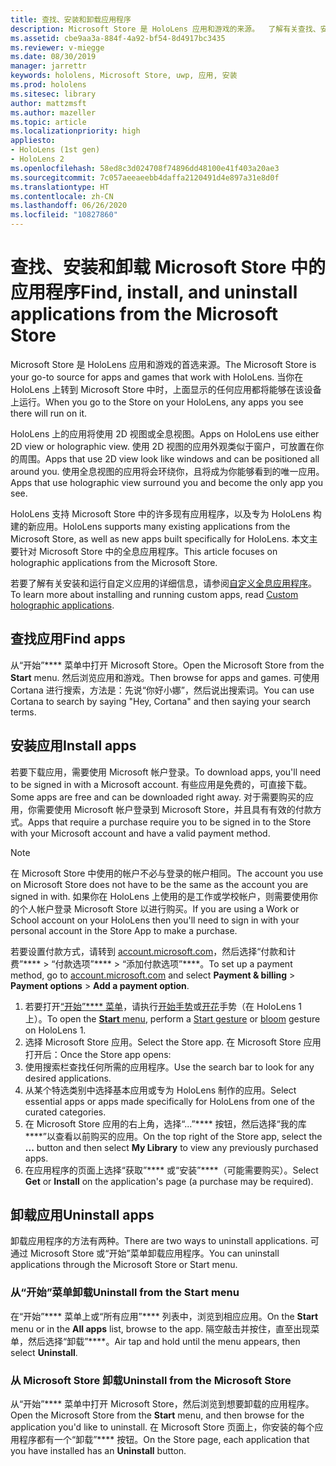 ```yaml
---
title: 查找、安装和卸载应用程序
description: Microsoft Store 是 HoloLens 应用和游戏的来源。  了解有关查找、安装和卸载全息应用的详细信息。
ms.assetid: cbe9aa3a-884f-4a92-bf54-8d4917bc3435
ms.reviewer: v-miegge
ms.date: 08/30/2019
manager: jarrettr
keywords: hololens, Microsoft Store, uwp, 应用, 安装
ms.prod: hololens
ms.sitesec: library
author: mattzmsft
ms.author: mazeller
ms.topic: article
ms.localizationpriority: high
appliesto:
- HoloLens (1st gen)
- HoloLens 2
ms.openlocfilehash: 58ed8c3d024708f74896dd48100e41f403a20ae3
ms.sourcegitcommit: 7c057aeeaeebb4daffa2120491d4e897a31e8d0f
ms.translationtype: HT
ms.contentlocale: zh-CN
ms.lasthandoff: 06/26/2020
ms.locfileid: "10827860"
---
```

# <span data-ttu-id="0edd6-105">查找、安装和卸载 Microsoft Store 中的应用程序</span><span class="sxs-lookup"><span data-stu-id="0edd6-105">Find, install, and uninstall applications from the Microsoft Store</span></span>

<span data-ttu-id="0edd6-106">Microsoft Store 是 HoloLens 应用和游戏的首选来源。</span><span class="sxs-lookup"><span data-stu-id="0edd6-106">The Microsoft Store is your go-to source for apps and games that work with HoloLens.</span></span> <span data-ttu-id="0edd6-107">当你在 HoloLens 上转到 Microsoft Store 中时，上面显示的任何应用都将能够在该设备上运行。</span><span class="sxs-lookup"><span data-stu-id="0edd6-107">When you go to the Store on your HoloLens, any apps you see there will run on it.</span></span>

<span data-ttu-id="0edd6-108">HoloLens 上的应用将使用 2D 视图或全息视图。</span><span class="sxs-lookup"><span data-stu-id="0edd6-108">Apps on HoloLens use either 2D view or holographic view.</span></span> <span data-ttu-id="0edd6-109">使用 2D 视图的应用外观类似于窗户，可放置在你的周围。</span><span class="sxs-lookup"><span data-stu-id="0edd6-109">Apps that use 2D view look like windows and can be positioned all around you.</span></span> <span data-ttu-id="0edd6-110">使用全息视图的应用将会环绕你，且将成为你能够看到的唯一应用。</span><span class="sxs-lookup"><span data-stu-id="0edd6-110">Apps that use holographic view surround you and become the only app you see.</span></span>

<span data-ttu-id="0edd6-111">HoloLens 支持 Microsoft Store 中的许多现有应用程序，以及专为 HoloLens 构建的新应用。</span><span class="sxs-lookup"><span data-stu-id="0edd6-111">HoloLens supports many existing applications from the Microsoft Store, as well as new apps built specifically for HoloLens.</span></span>  <span data-ttu-id="0edd6-112">本文主要针对 Microsoft Store 中的全息应用程序。</span><span class="sxs-lookup"><span data-stu-id="0edd6-112">This article focuses on holographic applications from the Microsoft Store.</span></span>

<span data-ttu-id="0edd6-113">若要了解有关安装和运行自定义应用的详细信息，请参阅[自定义全息应用程序](holographic-custom-apps.md)。</span><span class="sxs-lookup"><span data-stu-id="0edd6-113">To learn more about installing and running custom apps, read [Custom holographic applications](holographic-custom-apps.md).</span></span>

## <span data-ttu-id="0edd6-114">查找应用</span><span class="sxs-lookup"><span data-stu-id="0edd6-114">Find apps</span></span>

<span data-ttu-id="0edd6-115">从“开始”\*\*\*\* 菜单中打开 Microsoft Store。</span><span class="sxs-lookup"><span data-stu-id="0edd6-115">Open the Microsoft Store from the **Start** menu.</span></span> <span data-ttu-id="0edd6-116">然后浏览应用和游戏。</span><span class="sxs-lookup"><span data-stu-id="0edd6-116">Then browse for apps and games.</span></span> <span data-ttu-id="0edd6-117">可使用 Cortana 进行搜索，方法是：先说“你好小娜”，然后说出搜索词。</span><span class="sxs-lookup"><span data-stu-id="0edd6-117">You can use Cortana to search by saying "Hey, Cortana" and then saying your search terms.</span></span>

## <span data-ttu-id="0edd6-118">安装应用</span><span class="sxs-lookup"><span data-stu-id="0edd6-118">Install apps</span></span>

<span data-ttu-id="0edd6-119">若要下载应用，需要使用 Microsoft 帐户登录。</span><span class="sxs-lookup"><span data-stu-id="0edd6-119">To download apps, you'll need to be signed in with a Microsoft account.</span></span> <span data-ttu-id="0edd6-120">有些应用是免费的，可直接下载。</span><span class="sxs-lookup"><span data-stu-id="0edd6-120">Some apps are free and can be downloaded right away.</span></span> <span data-ttu-id="0edd6-121">对于需要购买的应用，你需要使用 Microsoft 帐户登录到 Microsoft Store，并且具有有效的付款方式。</span><span class="sxs-lookup"><span data-stu-id="0edd6-121">Apps that require a purchase require you to be signed in to the Store with your Microsoft account and have a valid payment method.</span></span>
> [!NOTE]
> <span data-ttu-id="0edd6-122">在 Microsoft Store 中使用的帐户不必与登录的帐户相同。</span><span class="sxs-lookup"><span data-stu-id="0edd6-122">The account you use on Microsoft Store does not have to be the same as the account you are signed in with.</span></span> <span data-ttu-id="0edd6-123">如果你在 HoloLens 上使用的是工作或学校帐户，则需要使用你的个人帐户登录 Microsoft Store 以进行购买。</span><span class="sxs-lookup"><span data-stu-id="0edd6-123">If you are using a Work or School account on your HoloLens then you'll need to sign in with your personal account in the Store App to make a purchase.</span></span>

<span data-ttu-id="0edd6-124">若要设置付款方式，请转到 [account.microsoft.com](https://account.microsoft.com/)，然后选择“付款和计费”\*\*\*\* > “付款选项”\*\*\*\* > “添加付款选项”\*\*\*\*。</span><span class="sxs-lookup"><span data-stu-id="0edd6-124">To set up a payment method, go to [account.microsoft.com](https://account.microsoft.com/) and select **Payment & billing** > **Payment options** > **Add a payment option**.</span></span>

1. <span data-ttu-id="0edd6-125">若要打开[“开始”\*\*\*\* 菜单](holographic-home.md)，请执行[开始手势](https://docs.microsoft.com/hololens/hololens2-basic-usage#start-gesture)或[开花](hololens1-basic-usage.md)手势（在 HoloLens 1 上）。</span><span class="sxs-lookup"><span data-stu-id="0edd6-125">To open the [**Start** menu](holographic-home.md), perform a [Start gesture](https://docs.microsoft.com/hololens/hololens2-basic-usage#start-gesture) or [bloom](hololens1-basic-usage.md) gesture on HoloLens 1.</span></span>
1. <span data-ttu-id="0edd6-126">选择 Microsoft Store 应用。</span><span class="sxs-lookup"><span data-stu-id="0edd6-126">Select the Store app.</span></span> <span data-ttu-id="0edd6-127">在 Microsoft Store 应用打开后：</span><span class="sxs-lookup"><span data-stu-id="0edd6-127">Once the Store app opens:</span></span>
  1. <span data-ttu-id="0edd6-128">使用搜索栏查找任何所需的应用程序。</span><span class="sxs-lookup"><span data-stu-id="0edd6-128">Use the search bar to look for any desired applications.</span></span> 
  1. <span data-ttu-id="0edd6-129">从某个特选类别中选择基本应用或专为 HoloLens 制作的应用。</span><span class="sxs-lookup"><span data-stu-id="0edd6-129">Select essential apps or apps made specifically for HoloLens from one of the curated categories.</span></span>
  1. <span data-ttu-id="0edd6-130">在 Microsoft Store 应用的右上角，选择“...”\*\*\*\* 按钮，然后选择“我的库\*\*\*\*”以查看以前购买的应用。</span><span class="sxs-lookup"><span data-stu-id="0edd6-130">On the top right of the Store app, select the **...** button and then select **My Library** to view any previously purchased apps.</span></span>
1. <span data-ttu-id="0edd6-131">在应用程序的页面上选择“获取”\*\*\*\* 或“安装”\*\*\*\*（可能需要购买）。</span><span class="sxs-lookup"><span data-stu-id="0edd6-131">Select **Get** or **Install** on the application's page (a purchase may be required).</span></span>

## <span data-ttu-id="0edd6-132">卸载应用</span><span class="sxs-lookup"><span data-stu-id="0edd6-132">Uninstall apps</span></span>

<span data-ttu-id="0edd6-133">卸载应用程序的方法有两种。</span><span class="sxs-lookup"><span data-stu-id="0edd6-133">There are two ways to uninstall applications.</span></span>  <span data-ttu-id="0edd6-134">可通过 Microsoft Store 或“开始”菜单卸载应用程序。</span><span class="sxs-lookup"><span data-stu-id="0edd6-134">You can uninstall applications through the Microsoft Store or Start menu.</span></span>

### <span data-ttu-id="0edd6-135">从“开始”菜单卸载</span><span class="sxs-lookup"><span data-stu-id="0edd6-135">Uninstall from the Start menu</span></span>

<span data-ttu-id="0edd6-136">在“开始”\*\*\*\* 菜单上或“所有应用”\*\*\*\* 列表中，浏览到相应应用。</span><span class="sxs-lookup"><span data-stu-id="0edd6-136">On the **Start** menu or in the **All apps** list, browse to the app.</span></span> <span data-ttu-id="0edd6-137">隔空敲击并按住，直至出现菜单，然后选择“卸载”\*\*\*\*。</span><span class="sxs-lookup"><span data-stu-id="0edd6-137">Air tap and hold until the menu appears, then select **Uninstall**.</span></span>

### <span data-ttu-id="0edd6-138">从 Microsoft Store 卸载</span><span class="sxs-lookup"><span data-stu-id="0edd6-138">Uninstall from the Microsoft Store</span></span>

<span data-ttu-id="0edd6-139">从“开始”\*\*\*\* 菜单中打开 Microsoft Store，然后浏览到想要卸载的应用程序。</span><span class="sxs-lookup"><span data-stu-id="0edd6-139">Open the Microsoft Store from the **Start** menu, and then browse for the application you'd like to uninstall.</span></span>  <span data-ttu-id="0edd6-140">在 Microsoft Store 页面上，你安装的每个应用程序都有一个“卸载”\*\*\*\* 按钮。</span><span class="sxs-lookup"><span data-stu-id="0edd6-140">On the Store page, each application that you have installed has an **Uninstall** button.</span></span>
